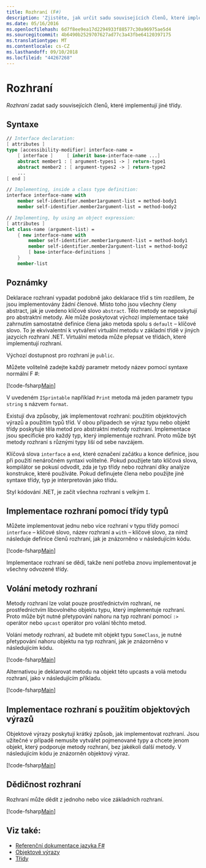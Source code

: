 ```yaml
---
title: Rozhraní (F#)
description: 'Zjistěte, jak určit sadu souvisejících členů, které implementují jiné třídy rozhraní F #.'
ms.date: 05/16/2016
ms.openlocfilehash: 6d7f8ee9ea17d2294933f88577c30a96975ae5d4
ms.sourcegitcommit: 4b6490b2529707627ad77c3a43fbe64120397175
ms.translationtype: MT
ms.contentlocale: cs-CZ
ms.lasthandoff: 09/10/2018
ms.locfileid: "44267268"
---
```

# <a name="interfaces"></a>Rozhraní

*Rozhraní* zadat sady souvisejících členů, které implementují jiné třídy.

## <a name="syntax"></a>Syntaxe

```fsharp
// Interface declaration:
[ attributes ]
type [accessibility-modifier] interface-name =
    [ interface ]     [ inherit base-interface-name ...]
    abstract member1 : [ argument-types1 -> ] return-type1
    abstract member2 : [ argument-types2 -> ] return-type2
    ...
[ end ]

// Implementing, inside a class type definition:
interface interface-name with
    member self-identifier.member1argument-list = method-body1
    member self-identifier.member2argument-list = method-body2

// Implementing, by using an object expression:
[ attributes ]
let class-name (argument-list) =
    { new interface-name with
        member self-identifier.member1argument-list = method-body1
        member self-identifier.member2argument-list = method-body2
        [ base-interface-definitions ]
    }
    member-list
```

## <a name="remarks"></a>Poznámky

Deklarace rozhraní vypadat podobně jako deklarace tříd s tím rozdílem, že jsou implementovány žádní členové. Místo toho jsou všechny členy abstract, jak je uvedeno klíčové slovo `abstract`. Tělo metody se neposkytují pro abstraktní metody. Ale může poskytovat výchozí implementace také zahrnutím samostatné definice člena jako metoda spolu s `default` – klíčové slovo. To je ekvivalentní k vytváření virtuální metodu v základní třídě v jiných jazycích rozhraní .NET. Virtuální metoda může přepsat ve třídách, které implementují rozhraní.

Výchozí dostupnost pro rozhraní je `public`.

Můžete volitelně zadejte každý parametr metody název pomocí syntaxe normální F #:

[!code-fsharp[Main](../../../samples/snippets/fsharp/lang-ref-1/snippet24032.fs)]

V uvedeném `ISprintable` například `Print` metoda má jeden parametr typu `string` s názvem `format`.

Existují dva způsoby, jak implementovat rozhraní: použitím objektových výrazů a použitím typů tříd. V obou případech se výraz typu nebo objekt třídy poskytuje těla metod pro abstraktní metody rozhraní. Implementace jsou specifické pro každý typ, který implementuje rozhraní. Proto může být metody rozhraní s různými typy liší od sebe navzájem.

Klíčová slova `interface` a `end`, které označení začátku a konce definice, jsou při použití nenáročném syntaxi volitelné. Pokud použijete tato klíčová slova, kompilátor se pokusí odvodit, zda je typ třídy nebo rozhraní díky analýze konstrukce, které používáte. Pokud definujete člena nebo použijte jiné syntaxe třídy, typ je interpretován jako třídu.

Styl kódování .NET, je začít všechna rozhraní s velkým `I`.

## <a name="implementing-interfaces-by-using-class-types"></a>Implementace rozhraní pomocí třídy typů

Můžete implementovat jednu nebo více rozhraní v typu třídy pomocí `interface` – klíčové slovo, název rozhraní a `with` – klíčové slovo, za nímž následuje definice členů rozhraní, jak je znázorněno v následujícím kódu.

[!code-fsharp[Main](../../../samples/snippets/fsharp/lang-ref-1/snippet2801.fs)]

Implementace rozhraní se dědí, takže není potřeba znovu implementovat je všechny odvozené třídy.

## <a name="calling-interface-methods"></a>Volání metody rozhraní

Metody rozhraní lze volat pouze prostřednictvím rozhraní, ne prostřednictvím libovolného objektu typu, který implementuje rozhraní. Proto může být nutné přetypování nahoru na typ rozhraní pomocí `:>` operátor nebo `upcast` operátor pro volání těchto metod.

Volání metody rozhraní, až budete mít objekt typu `SomeClass`, je nutné přetypování nahoru objektu na typ rozhraní, jak je znázorněno v následujícím kódu.

[!code-fsharp[Main](../../../samples/snippets/fsharp/lang-ref-1/snippet2802.fs)]

Alternativou je deklarovat metodu na objekt této upcasts a volá metodu rozhraní, jako v následujícím příkladu.

[!code-fsharp[Main](../../../samples/snippets/fsharp/lang-ref-1/snippet2803.fs)]

## <a name="implementing-interfaces-by-using-object-expressions"></a>Implementace rozhraní s použitím objektových výrazů

Objektové výrazy poskytují krátký způsob, jak implementovat rozhraní. Jsou užitečné v případě nemusíte vytvářet pojmenované typy a chcete jenom objekt, který podporuje metody rozhraní, bez jakékoli další metody. V následujícím kódu je znázorněn objektový výraz.

[!code-fsharp[Main](../../../samples/snippets/fsharp/lang-ref-1/snippet2804.fs)]

## <a name="interface-inheritance"></a>Dědičnost rozhraní

Rozhraní může dědit z jednoho nebo více základních rozhraní.

[!code-fsharp[Main](../../../samples/snippets/fsharp/lang-ref-1/snippet2805.fs)]

## <a name="see-also"></a>Viz také:

- [Referenční dokumentace jazyka F#](index.md)
- [Objektové výrazy](object-expressions.md)
- [Třídy](classes.md)
